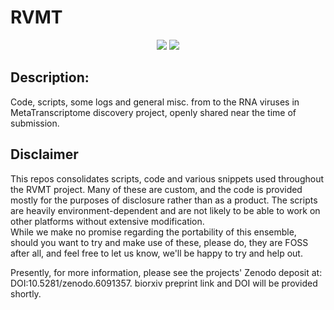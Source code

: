 # RVMT
<p align="center">   
<a href="https://github.com/UriNeri/RVMT"><img src="https://img.shields.io/badge/version-0.0.1-blue"></a>
<a href="./LICENSE"><img src="https://img.shields.io/badge/license-MIT-blue.svg"></a>
</p>  

## Description:   
Code, scripts, some logs and general misc. from to the RNA viruses in MetaTranscriptome discovery project, openly shared near the time of submission.

Disclaimer  
---------------------------
This repos consolidates scripts, code and various snippets used throughout the RVMT project. Many of these are custom, and the code is provided mostly for the purposes of disclosure rather than as a product. The scripts are heavily environment-dependent and are not likely to be able to work on other platforms without extensive modification.  
While we make no promise regarding the portability of this ensemble, should you want to try and make use of these, please do, they are FOSS after all, and feel free to let us know, we'll be happy to try and help out.


Presently, for more information, please see the projects' Zenodo deposit at: DOI:10.5281/zenodo.6091357. biorxiv preprint link and DOI will be provided shortly.

